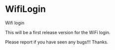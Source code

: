 # WifiLogin
Wifi login 

This will be a first release version for the WiFi login. 

Please report if you have seen any bugs!!! Thanks.
